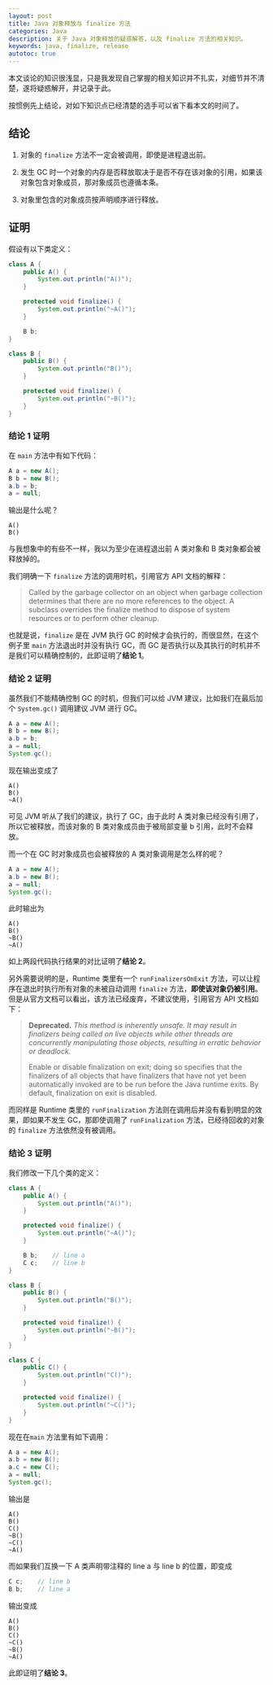 ```yaml
---
layout: post
title: Java 对象释放与 finalize 方法
categories: Java
description: 关于 Java 对象释放的疑惑解答，以及 finalize 方法的相关知识。
keywords: java, finalize, release
autotoc: true
---
```


本文谈论的知识很浅显，只是我发现自己掌握的相关知识并不扎实，对细节并不清楚，遂将疑惑解开，并记录于此。

按惯例先上结论，对如下知识点已经清楚的选手可以省下看本文的时间了。

## 结论

1. 对象的 `finalize` 方法不一定会被调用，即使是进程退出前。

2. 发生 GC 时一个对象的内存是否释放取决于是否不存在该对象的引用，如果该对象包含对象成员，那对象成员也遵循本条。

3. 对象里包含的对象成员按声明顺序进行释放。

## 证明

假设有以下类定义：

```java
class A {
    public A() {
        System.out.println("A()");
    }

    protected void finalize() {
        System.out.println("~A()");
    }

    B b;
}

class B {
    public B() {
        System.out.println("B()");
    }

    protected void finalize() {
        System.out.println("~B()");
    }
}
```

### 结论 1 证明

在 `main` 方法中有如下代码：

```java
A a = new A();
B b = new B();
a.b = b;
a = null;
```

输出是什么呢？

```
A()
B()
```

与我想象中的有些不一样，我以为至少在进程退出前 A 类对象和 B 类对象都会被释放掉的。

我们明确一下 `finalize` 方法的调用时机，引用官方 API 文档的解释：

> Called by the garbage collector on an object when garbage collection determines that there are no more references to the object. A subclass overrides the finalize method to dispose of system resources or to perform other cleanup.

也就是说，`finalize` 是在 JVM 执行 GC 的时候才会执行的，而很显然，在这个例子里 `main` 方法退出时并没有执行 GC，而 GC 是否执行以及其执行的时机并不是我们可以精确控制的，此即证明了**结论 1**。

### 结论 2 证明

虽然我们不能精确控制 GC 的时机，但我们可以给 JVM 建议，比如我们在最后加个 `System.gc()` 调用建议 JVM 进行 GC。

```java
A a = new A();
B b = new B();
a.b = b;
a = null;
System.gc();
```

现在输出变成了

```
A()
B()
~A()
```

可见 JVM 听从了我们的建议，执行了 GC，由于此时 A 类对象已经没有引用了，所以它被释放，而该对象的 B 类对象成员由于被局部变量 b 引用，此时不会释放。

而一个在 GC 时对象成员也会被释放的 A 类对象调用是怎么样的呢？

```java
A a = new A();
a.b = new B();
a = null;
System.gc();
```

此时输出为

```
A()
B()
~B()
~A()
```

如上两段代码执行结果的对比证明了**结论 2**。

另外需要说明的是，Runtime 类里有一个 `runFinalizersOnExit` 方法，可以让程序在退出时执行所有对象的未被自动调用 `finalize` 方法，**即使该对象仍被引用**。但是从官方文档可以看出，该方法已经废弃，不建议使用，引用官方 API 文档如下：

> **Deprecated.** *This method is inherently unsafe. It may result in finalizers being called on live objects while other threads are concurrently manipulating those objects, resulting in erratic behavior or deadlock.*
>
> Enable or disable finalization on exit; doing so specifies that the finalizers of all objects that have finalizers that have not yet been automatically invoked are to be run before the Java runtime exits. By default, finalization on exit is disabled.

而同样是 Runtime 类里的 `runFinalization` 方法则在调用后并没有看到明显的效果，即如果不发生 GC，那即使调用了 `runFinalization` 方法，已经待回收的对象的 `finalize` 方法依然没有被调用。

### 结论 3 证明

我们修改一下几个类的定义：

```java
class A {
    public A() {
        System.out.println("A()");
    }

    protected void finalize() {
        System.out.println("~A()");
    }

    B b;    // line a
    C c;    // line b
}

class B {
    public B() {
        System.out.println("B()");
    }

    protected void finalize() {
        System.out.println("~B()");
    }
}

class C {
    public C() {
        System.out.println("C()");
    }

    protected void finalize() {
        System.out.println("~C()");
    }
}
```

现在在`main` 方法里有如下调用：

```java
A a = new A();
a.b = new B();
a.c = new C();
a = null;
System.gc();
```

输出是

```
A()
B()
C()
~B()
~C()
~A()
```

而如果我们互换一下 A 类声明带注释的 line a 与 line b 的位置，即变成

```java
C c;    // line b
B b;    // line a
```

输出变成

```
A()
B()
C()
~C()
~B()
~A()
```

此即证明了**结论 3**。
